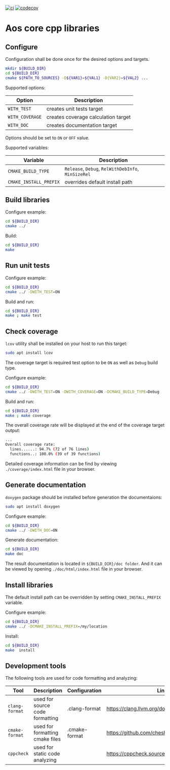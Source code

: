 [![ci](https://github.com/aosedge/aos_core_lib_cpp/actions/workflows/build_test.yaml/badge.svg)](https://github.com/aosedge/aos_core_lib_cpp/actions/workflows/build_test.yaml)
[![codecov](https://codecov.io/gh/aosedge/aos_core_lib_cpp/graph/badge.svg?token=kg8h7ATd9S)](https://codecov.io/gh/aosedge/aos_core_lib_cpp)

# Aos core cpp libraries

## Configure

Configuration shall be done once for the desired options and targets.

```sh
mkdir ${BUILD_DIR}
cd ${BUILD_DIR}
cmake ${PATH_TO_SOURCES} -D${VAR1}=${VAL1} -D{VAR2}=${VAL2} ...
```

Supported options:

| Option | Description |
| --- | --- |
| `WITH_TEST` | creates unit tests target |
| `WITH_COVERAGE` | creates coverage calculation target |
| `WITH_DOC` | creates documentation target |

Options should be set to `ON` or `OFF` value.

Supported variables:

| Variable | Description |
| --- | --- |
| `CMAKE_BUILD_TYPE` | `Release`, `Debug`, `RelWithDebInfo`, `MinSizeRel` |
| `CMAKE_INSTALL_PREFIX` | overrides default install path |

## Build libraries

Configure example:

```sh
cd ${BUILD_DIR}
cmake ../
```

Build:

```sh
cd ${BUILD_DIR}
make
```

## Run unit tests

Configure example:

```sh
cd ${BUILD_DIR}
cmake ../ -DWITH_TEST=ON
```

Build and run:

```sh
cd ${BUILD_DIR}
make ; make test
```

## Check coverage

`lcov` utility shall be installed on your host to run this target:

```sh
sudo apt install lcov
```

The coverage target is required test option to be `ON` as well as `Debug` build type.

Configure example:

```sh
cd ${BUILD_DIR}
cmake ../ -DWITH_TEST=ON -DWITH_COVERAGE=ON -DCMAKE_BUILD_TYPE=Debug
```

Build and run:

```sh
cd ${BUILD_DIR}
make ; make coverage
```

The overall coverage rate will be displayed at the end of the coverage target output:

```sh
...
Overall coverage rate:
  lines......: 94.7% (72 of 76 lines)
  functions..: 100.0% (39 of 39 functions)
```

Detailed coverage information can be find by viewing `./coverage/index.html` file in your browser.

## Generate documentation

`doxygen` package should be installed before generation the documentaions:

```sh
sudo apt install doxygen
```

Configure example:

```sh
cd ${BUILD_DIR}
cmake ../ -DWITH_DOC=ON
```

Generate documentation:

```sh
cd ${BUILD_DIR}
make doc
```

The result documentation is located in `${BUILD_DIR}/doc folder`. And it can be viewed by opening
`./doc/html/index.html` file in your browser.

## Install libraries

The default install path can be overridden by setting `CMAKE_INSTALL_PREFIX` variable.

Configure example:

```sh
cd ${BUILD_DIR}
cmake ../ -DCMAKE_INSTALL_PREFIX=/my/location
```

Install:

```sh
cd ${BUILD_DIR}
make  install
```

## Development tools

The following tools are used for code formatting and analyzing:

| Tool | Description | Configuration | Link
| --- | --- | --- | --- |
| `clang-format` | used for source code formatting | .clang-format | <https://clang.llvm.org/docs/ClangFormat.html> |
| `cmake-format` | used for formatting cmake files | .cmake-format | <https://github.com/cheshirekow/cmake_format> |
| `cppcheck` | used for static code analyzing | | <https://cppcheck.sourceforge.io/> |
